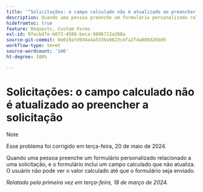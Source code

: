 ```yaml
---
title: '“Solicitações: o campo calculado não é atualizado ao preencher a solicitação”'
description: Quando uma pessoa preenche um formulário personalizado relacionado a uma solicitação, e o formulário inclui um campo calculado que não atualiza. O usuário não pode ver o valor calculado até que o formulário seja enviado.
hidefromtoc: true
feature: Requests, Custom Forms
exl-id: 9facbd7e-b072-4586-beca-9806712a288a
source-git-commit: 8e019afd934a4a5339a9623c4fa2f4a880326bd9
workflow-type: tm+mt
source-wordcount: '106'
ht-degree: 100%

---
```


# Solicitações: o campo calculado não é atualizado ao preencher a solicitação

>[!NOTE]
>
>Esse problema foi corrigido em terça-feira, 20 de maio de 2024.

Quando uma pessoa preenche um formulário personalizado relacionado a uma solicitação, e o formulário inclui um campo calculado que não atualiza. O usuário não pode ver o valor calculado até que o formulário seja enviado.

_Relatado pela primeira vez em terça-feira, 18 de março de 2024._

